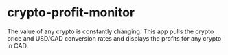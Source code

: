 # crypto-profit-monitor

The value of any crypto is constantly changing. This app pulls the crypto price and USD/CAD conversion rates and displays the profits for any crypto in CAD.
